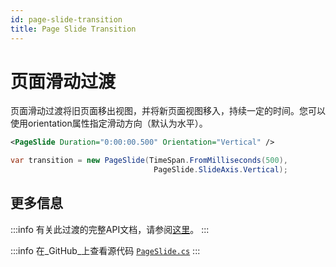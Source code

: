 ```yaml
---
id: page-slide-transition
title: Page Slide Transition
---
```


# 页面滑动过渡

页面滑动过渡将旧页面移出视图，并将新页面视图移入，持续一定的时间。您可以使用orientation属性指定滑动方向（默认为水平）。

```xml title='XAML'
<PageSlide Duration="0:00:00.500" Orientation="Vertical" />
```

```csharp title='C#'
var transition = new PageSlide(TimeSpan.FromMilliseconds(500), 
                                PageSlide.SlideAxis.Vertical);
```

## 更多信息

:::info
有关此过渡的完整API文档，请参阅[这里](http://reference.avaloniaui.net/api/Avalonia.Animation/PageSlide/)。
:::

:::info
在_GitHub_上查看源代码 [`PageSlide.cs`](https://github.com/AvaloniaUI/Avalonia/blob/master/src/Avalonia.Base/Animation/PageSlide.cs)
:::